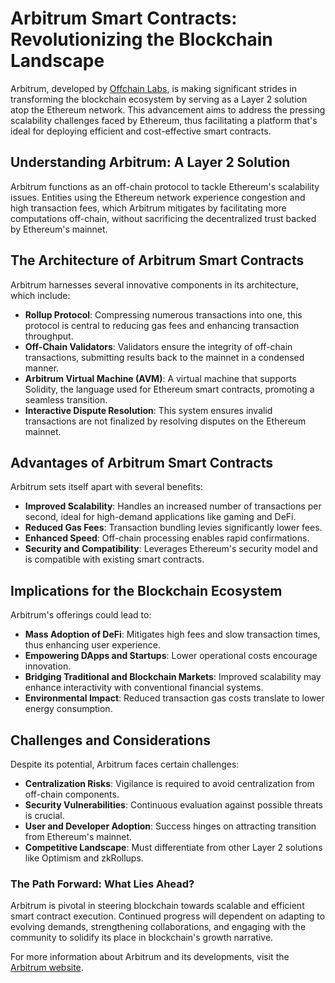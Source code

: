 # Arbitrum Smart Contracts: Revolutionizing the Blockchain Landscape

Arbitrum, developed by [Offchain Labs](https://offchainlabs.com), is making significant strides in transforming the blockchain ecosystem by serving as a Layer 2 solution atop the Ethereum network. This advancement aims to address the pressing scalability challenges faced by Ethereum, thus facilitating a platform that's ideal for deploying efficient and cost-effective smart contracts.

## Understanding Arbitrum: A Layer 2 Solution

Arbitrum functions as an off-chain protocol to tackle Ethereum's scalability issues. Entities using the Ethereum network experience congestion and high transaction fees, which Arbitrum mitigates by facilitating more computations off-chain, without sacrificing the decentralized trust backed by Ethereum's mainnet.

## The Architecture of Arbitrum Smart Contracts

Arbitrum harnesses several innovative components in its architecture, which include:

- **Rollup Protocol**: Compressing numerous transactions into one, this protocol is central to reducing gas fees and enhancing transaction throughput.
- **Off-Chain Validators**: Validators ensure the integrity of off-chain transactions, submitting results back to the mainnet in a condensed manner.
- **Arbitrum Virtual Machine (AVM)**: A virtual machine that supports Solidity, the language used for Ethereum smart contracts, promoting a seamless transition.
- **Interactive Dispute Resolution**: This system ensures invalid transactions are not finalized by resolving disputes on the Ethereum mainnet.

## Advantages of Arbitrum Smart Contracts

Arbitrum sets itself apart with several benefits:

- **Improved Scalability**: Handles an increased number of transactions per second, ideal for high-demand applications like gaming and DeFi.
- **Reduced Gas Fees**: Transaction bundling levies significantly lower fees.
- **Enhanced Speed**: Off-chain processing enables rapid confirmations.
- **Security and Compatibility**: Leverages Ethereum's security model and is compatible with existing smart contracts.

## Implications for the Blockchain Ecosystem

Arbitrum's offerings could lead to:

- **Mass Adoption of DeFi**: Mitigates high fees and slow transaction times, thus enhancing user experience.
- **Empowering DApps and Startups**: Lower operational costs encourage innovation.
- **Bridging Traditional and Blockchain Markets**: Improved scalability may enhance interactivity with conventional financial systems.
- **Environmental Impact**: Reduced transaction gas costs translate to lower energy consumption.

## Challenges and Considerations

Despite its potential, Arbitrum faces certain challenges:

- **Centralization Risks**: Vigilance is required to avoid centralization from off-chain components.
- **Security Vulnerabilities**: Continuous evaluation against possible threats is crucial.
- **User and Developer Adoption**: Success hinges on attracting transition from Ethereum's mainnet.
- **Competitive Landscape**: Must differentiate from other Layer 2 solutions like Optimism and zkRollups.

### The Path Forward: What Lies Ahead?

Arbitrum is pivotal in steering blockchain towards scalable and efficient smart contract execution. Continued progress will dependent on adapting to evolving demands, strengthening collaborations, and engaging with the community to solidify its place in blockchain's growth narrative.

For more information about Arbitrum and its developments, visit the [Arbitrum website](https://arbitrum.io/).